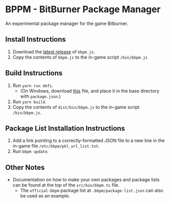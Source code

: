 # BPPM - BitBurner Package Manager
An experimental package manager for the game Bitburner.

## Install Instructions
1. Download the [latest release](https://github.com/jojotastic777/bitburner-bbpm/releases) of `bbpm.js`.
2. Copy the contents of `bbpm.js` to the in-game script `/bin/bbpm.js`

## Build Instructions
1. Run `yarn run defs`.
    - (On Windows, download [this](https://github.com/danielyxie/bitburner/raw/dev/src/ScriptEditor/NetscriptDefinitions.d.ts) file, and place it in the base directory with `package.json`.)
2. Run `yarn build`.
3. Copy the contents of `dist/bin/bbpm.js` to the in-game script `/bin/bbpm.js`.

## Package List Installation Instructions
1. Add a link pointing to a correctly-formatted JSON file to a new line in the in-game file `/etc/bbpm/pkl_url_list.txt`.
2. Run `bbpm update`.

## Other Notes
- Documentation on how to make your own packages and package lists can be found at the top of the `src/bin/bbpm.ts` file.
    - The `official-bbpm` package list at `.bbpm/package-list.json` can also be used as an example.